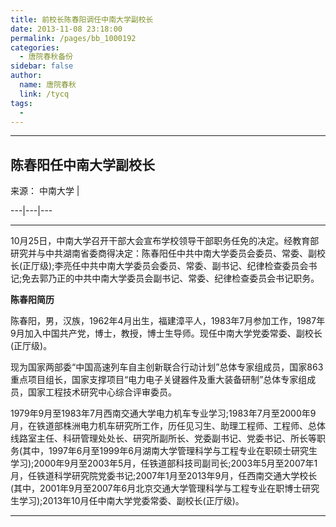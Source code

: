 ```yaml
---
title: 前校长陈春阳调任中南大学副校长
date: 2013-11-08 23:18:00
permalink: /pages/bb_1000192
categories: 
  - 唐院春秋备份
sidebar: false
author: 
  name: 唐院春秋
  link: /tycq
tags: 
  - 
---
```


* * *

  
**陈春阳任中南大学副校长**  
---  
来源： 中南大学 |  
  
---|---|---  
  
  
---  
  
10月25日，中南大学召开干部大会宣布学校领导干部职务任免的决定。经教育部研究并与中共湖南省委商得决定：陈春阳任中共中南大学委员会委员、常委、副校长(正厅级);李亮任中共中南大学委员会委员、常委、副书记、纪律检查委员会书记;免去郭乃正的中共中南大学委员会副书记、常委、纪律检查委员会书记职务。

**陈春阳简历**

陈春阳，男，汉族，1962年4月出生，福建漳平人，1983年7月参加工作，1987年9月加入中国共产党，博士，教授，博士生导师。现任中南大学党委常委、副校长(正厅级)。

现为国家两部委“中国高速列车自主创新联合行动计划”总体专家组成员，国家863重点项目组长，国家支撑项目“电力电子关键器件及重大装备研制”总体专家组成员，国家工程技术研究中心综合评审委员。

1979年9月至1983年7月西南交通大学电力机车专业学习;1983年7月至2000年9月，在铁道部株洲电力机车研究所工作，历任见习生、助理工程师、工程师、总体线路室主任、科研管理处处长、研究所副所长、党委副书记、党委书记、所长等职务(其中，1997年6月至1999年6月湖南大学管理科学与工程专业在职硕士研究生学习);2000年9月至2003年5月，任铁道部科技司副司长;2003年5月至2007年1月，任铁道科学研究院党委书记;2007年1月至2013年9月，任西南交通大学校长(其中，2001年9月至2007年6月北京交通大学管理科学与工程专业在职博士研究生学习);2013年10月任中南大学党委常委、副校长(正厅级)。  
  
---
